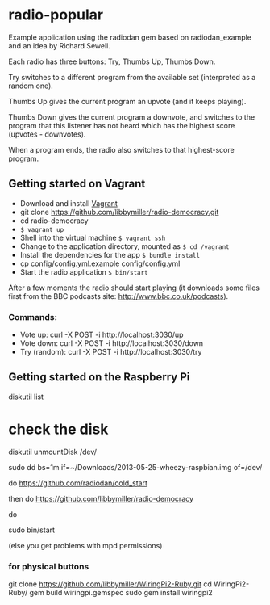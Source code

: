 radio-popular
=============

Example application using the radiodan gem based on radiodan_example and an idea by Richard Sewell.

Each radio has three buttons: Try, Thumbs Up, Thumbs Down.

Try switches to a different program from the available set (interpreted as a random one).

Thumbs Up gives the current program an upvote (and it keeps playing).

Thumbs Down gives the current program a downvote, and switches to the program that this
listener has not heard which has the highest score (upvotes - downvotes). 

When a program ends, the radio also switches to that highest-score program.


## Getting started on Vagrant

- Download and install [Vagrant](http://downloads.vagrantup.com/)
- git clone https://github.com/libbymiller/radio-democracy.git
- cd radio-democracy
- `$ vagrant up`
- Shell into the virtual machine `$ vagrant ssh`
- Change to the application directory, mounted as `$ cd /vagrant`
- Install the dependencies for the app `$ bundle install`
- cp config/config.yml.example config/config.yml
- Start the radio application `$ bin/start`

After a few moments the radio should start playing (it downloads some files first from the BBC podcasts site: http://www.bbc.co.uk/podcasts). 

### Commands:

* Vote up: curl -X POST -i http://localhost:3030/up
* Vote down: curl -X POST -i http://localhost:3030/down
* Try (random): curl -X POST -i http://localhost:3030/try

## Getting started on the Raspberry Pi

diskutil list

# check the disk

diskutil unmountDisk /dev/<disk2>

sudo dd bs=1m if=~/Downloads/2013-05-25-wheezy-raspbian.img of=/dev/<disk2>

do https://github.com/radiodan/cold_start

then do https://github.com/libbymiller/radio-democracy

do 

sudo bin/start

(else you get problems with mpd permissions)


### for physical buttons

git clone https://github.com/libbymiller/WiringPi2-Ruby.git
cd WiringPi2-Ruby/
gem build wiringpi.gemspec
sudo gem install wiringpi2





